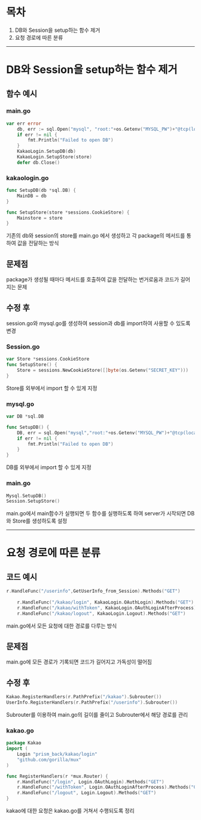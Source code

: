 # 목차
1. DB와 Session을 setup하는 함수 제거
2. 요청 경로에 따른 분류

-----

# DB와 Session을 setup하는 함수 제거

## 함수 예시

### main.go
```go
var err error
	db, err := sql.Open("mysql", "root:"+os.Getenv("MYSQL_PW")+"@tcp(localhost:3306)/prism")
	if err != nil {
		fmt.Println("Failed to open DB")
	}
	KakaoLogin.SetupDB(db)
	KakaoLogin.SetupStore(store)
	defer db.Close()
```

### kakaologin.go
```go
func SetupDB(db *sql.DB) {
	MainDB = db
}

func SetupStore(store *sessions.CookieStore) {
	Mainstore = store
}
```

기존의 db와 session의 store를 main.go 에서 생성하고 각 package의 메서드를 통하여 값을 전달하는 방식

## 문제점
package가 생성될 때마다 메서드를 호출하여 값을 전달하는 번거로움과 코드가 길어지는 문제

## 수정 후
session.go와 mysql.go를 생성하여 session과 db를 import하여 사용할 수 있도록 변경

### Session.go
```go
var Store *sessions.CookieStore
func SetupStore() {
    Store = sessions.NewCookieStore([]byte(os.Getenv("SECRET_KEY")))
}
```
Store를 외부에서 import 할 수 있게 지정
<br>

### mysql.go
```go
var DB *sql.DB

func SetupDB() {
    DB, err = sql.Open("mysql","root:"+os.Getenv("MYSQL_PW")+"@tcp(localhost:3306)/prism")
    if err != nil {
        fmt.Println("Failed to open DB")
    }
}
```
DB를 외부에서 import 할 수 있게 지정

### main.go
```go
Mysql.SetupDB()
Session.SetupStore()
```
main.go에서 main함수가 실행되면 두 함수를 실행하도록 하여 server가 시작되면 DB와 Store를 생성하도록 설정

-----

# 요청 경로에 따른 분류

## 코드 예시
```go
r.HandleFunc("/userinfo",GetUserInfo_from_Session).Methods("GET")
	
	r.HandleFunc("/kakao/login", KakaoLogin.OAuthLogin).Methods("GET")
	r.HandleFunc("/kakao/withToken", KakaoLogin.OAuthLoginAfterProcess).Methods("GET")
	r.HandleFunc("/kakao/logout", KakaoLogin.Logout).Methods("GET")

```
main.go에서 모든 요청에 대한 경로를 다루는 방식

## 문제점
main.go에 모든 경로가 기록되면 코드가 길어지고 가독성이 떨어짐

## 수정 후
```go
Kakao.RegisterHandlers(r.PathPrefix("/kakao").Subrouter())
UserInfo.RegisterHandlers(r.PathPrefix("/userinfo").Subrouter())
```
Subrouter를 이용하여 main.go의 길이를 줄이고 Subrouter에서 해당 경로를 관리

### kakao.go
```go
package Kakao
import (
	Login "prism_back/kakao/login"
	"github.com/gorilla/mux"
)

func RegisterHandlers(r *mux.Router) {
	r.HandleFunc("/login", Login.OAuthLogin).Methods("GET")
	r.HandleFunc("/withToken", Login.OAuthLoginAfterProcess).Methods("GET")
	r.HandleFunc("/logout", Login.Logout).Methods("GET")
}
```
kakao에 대한 요청은 kakao.go를 거쳐서 수행되도록 정리